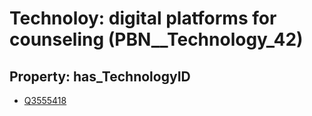 # Technoloy: __digital platforms for counseling__ (PBN__Technology_42)

## Property: has_TechnologyID

* [Q3555418](Q3555418)

